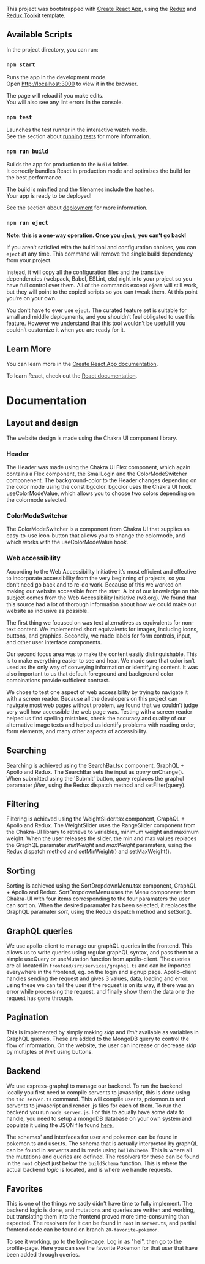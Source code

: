 This project was bootstrapped with [Create React App](https://github.com/facebook/create-react-app), using the [Redux](https://redux.js.org/) and [Redux Toolkit](https://redux-toolkit.js.org/) template.

## Available Scripts

In the project directory, you can run:

### `npm start`

Runs the app in the development mode.<br />
Open [http://localhost:3000](http://localhost:3000) to view it in the browser.

The page will reload if you make edits.<br />
You will also see any lint errors in the console.

### `npm test`

Launches the test runner in the interactive watch mode.<br />
See the section about [running tests](https://facebook.github.io/create-react-app/docs/running-tests) for more information.

### `npm run build`

Builds the app for production to the `build` folder.<br />
It correctly bundles React in production mode and optimizes the build for the best performance.

The build is minified and the filenames include the hashes.<br />
Your app is ready to be deployed!

See the section about [deployment](https://facebook.github.io/create-react-app/docs/deployment) for more information.

### `npm run eject`

**Note: this is a one-way operation. Once you `eject`, you can’t go back!**

If you aren’t satisfied with the build tool and configuration choices, you can `eject` at any time. This command will remove the single build dependency from your project.

Instead, it will copy all the configuration files and the transitive dependencies (webpack, Babel, ESLint, etc) right into your project so you have full control over them. All of the commands except `eject` will still work, but they will point to the copied scripts so you can tweak them. At this point you’re on your own.

You don’t have to ever use `eject`. The curated feature set is suitable for small and middle deployments, and you shouldn’t feel obligated to use this feature. However we understand that this tool wouldn’t be useful if you couldn’t customize it when you are ready for it.

## Learn More

You can learn more in the [Create React App documentation](https://facebook.github.io/create-react-app/docs/getting-started).

To learn React, check out the [React documentation](https://reactjs.org/).

# Documentation

## Layout and design

The website design is made using the Chakra UI component library.

### Header

The Header was made using the Chakra UI Flex component, which again contains a Flex component, the SmallLogin and the ColorModeSwitcher componenent. The background-color to the Header changes depending on the color mode using the const bgcolor. bgcolor uses the Chakra UI hook useColorModeValue, which allows you to choose two colors depending on the colormode selected.

### ColorModeSwitcher

The ColorModeSwitcher is a component from Chakra UI that supplies an easy-to-use icon-button that allows you to change the colormode, and which works with the useColorModeValue hook.


### Web accessibility

According to the Web Accessibility Initiative it’s most efficient and effective to incorporate accessibility from the very beginning of projects, so you don’t need go back and to re-do work. Because of this we worked on making our website accessible from the start. A lot of our knowledge on this subject comes from the Web Accessibility Initiative (w3.org). We found that this source had a lot of thorough information about how we could make our website as inclusive as possible.

The first thing we focused on was text alternatives as equivalents for non-text content. We implemented short equivalents for images, including icons, buttons, and graphics. Secondly, we made labels for form controls, input, and other user interface components.

Our second focus area was to make the content easily distinguishable. This is to make everything easier to see and hear. We made sure that color isn’t used as the only way of conveying information or identifying content. It was also important to us that default foreground and background color combinations provide sufficient contrast.

We chose to test one aspect of web accessibility by trying to navigate it with a screen reader. Because all the developers on this project can navigate most web pages without problem, we found that we couldn’t judge very well how accessible the web page was. Testing with a screen reader helped us find spelling mistakes, check the accuracy and quality of our alternative image texts and helped us identify problems with reading order, form elements, and many other aspects of accessibility.

## Searching
Searching is achieved using the SearchBar.tsx component, GraphQL + Apollo and Redux. The SearchBar sets the input as _query_ onChange(). When submitted using the 'Submit' button, _query_  replaces the graphql paramater _filter_, using the Redux dispatch method and setFilter(query).

## Filtering
Filtering is achieved using the WeightSlider.tsx component, GraphQL + Apollo and Redux. The WeightSlider uses the RangeSlider component from the Chakra-UI library to retrieve to variables, minimum weight and maximum weight. When the user releases the slider, the min and max values replaces the GraphQL paramater _minWeight_ and _maxWeight_ paramaters, using the Redux dispatch method and setMinWeight() and setMaxWeight().

## Sorting
Sorting is achieved using the SortDropdownMenu.tsx component, GraphQL + Apollo and Redux. SortDropdownMenu uses the Menu componenet from Chakra-UI with four items corresponding to the four paramaters the user can sort on. When the desired paramater has been selected, it replaces the GraphQL paramater _sort_, using the Redux dispatch method and setSort().

## GraphQL queries
We use apollo-client to manage our graphQL queries in the frontend. This allows us to write queries using regular graphQL syntax, and pass them to a simple useQuery or useMutation function from apollo-client. The queries are all located in `frontend/src/services/graphql.ts` and can be imported everywhere in the frontend, eg. on the login and signup page. Apollo-client handles sending the request and gives 3 values, data, loading and error. using these we can tell the user if the request is on its way, if there was an error while processing the request, and finally show them the data one the request has gone through. 

## Pagination
This is implemented by simply making *skip* and *limit* available as variables in GraphQL queries. These are added to the MongoDB query to control the flow of information. On the website, the user can increase or decrease *skip* by multiples of *limit* using buttons.

## Backend
We use express-graphql to manage our backend. To run the backend locally you first need to compile server.ts to javascript, this is done using the `tsc server.ts` command. This will compile user.ts, pokemon.ts and server.ts to javascript and render .js files for each of them. To run the backend you run `node server.js`. For this to acually have some data to handle, you need to setup a mongoDB database on your own system and populate it using the JSON file found [here.](http://it2810-06.idi.ntnu.no/pokemon.json)

The schemas' and interfaces for user and pokemon can be found in pokemon.ts and user.ts. The schema that is actually interpreted by graphQL can be found in server.ts and is made using `buildSchema`. This is where all the mutations and queries are defined. The resolvers for these can be found in the `root` object just below the `buildSchema` function. This is where the actual backend _logic_ is located, and is where we handle requests. 

## Favorites
This is one of the things we sadly didn't have time to fully implement. The backend logic is done, and mutations and queries are written and working, but translating them into the frontend proved more time-consuming than expected. The resolvers for it can be found in `root` in `server.ts`, and partial frontend code can be found on branch `20-favorite-pokemon`. 

To see it working, go to the login-page. Log in as "hei", then go to the profile-page. Here you can see the favorite Pokemon for that user that have been added through queries. 
